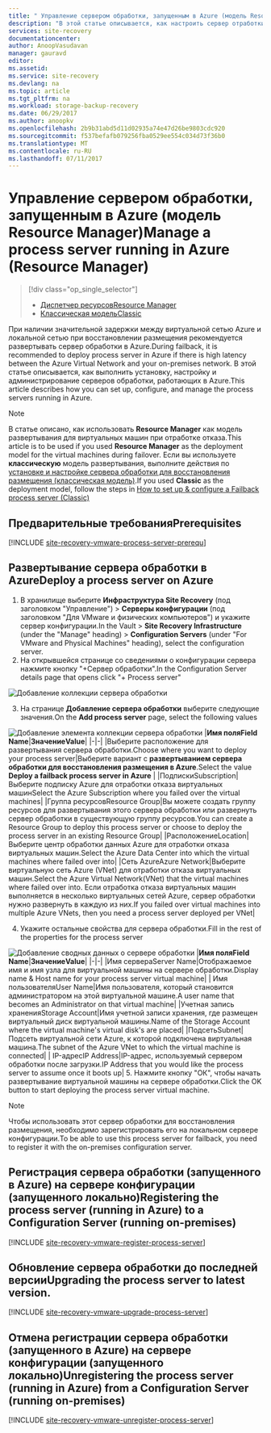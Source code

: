 ```yaml
---
title: " Управление сервером обработки, запущенным в Azure (модель Resource Manager) | Документация Майкрософт"
description: "В этой статье описывается, как настроить сервер отработки для восстановления размещения (модель Resource Manager) в Azure."
services: site-recovery
documentationcenter: 
author: AnoopVasudavan
manager: gauravd
editor: 
ms.assetid: 
ms.service: site-recovery
ms.devlang: na
ms.topic: article
ms.tgt_pltfrm: na
ms.workload: storage-backup-recovery
ms.date: 06/29/2017
ms.author: anoopkv
ms.openlocfilehash: 2b9b31abd5d11d02935a74e47d26be9803cdc920
ms.sourcegitcommit: f537befafb079256fba0529ee554c034d73f36b0
ms.translationtype: MT
ms.contentlocale: ru-RU
ms.lasthandoff: 07/11/2017
---
```

# <a name="manage-a-process-server-running-in-azure-resource-manager"></a><span data-ttu-id="752fe-103">Управление сервером обработки, запущенным в Azure (модель Resource Manager)</span><span class="sxs-lookup"><span data-stu-id="752fe-103">Manage a process server running in Azure (Resource Manager)</span></span>
> [!div class="op_single_selector"]
> * [<span data-ttu-id="752fe-104">Диспетчер ресурсов</span><span class="sxs-lookup"><span data-stu-id="752fe-104">Resource Manager</span></span>](./site-recovery-vmware-setup-azure-ps-resource-manager.md)
> * [<span data-ttu-id="752fe-105">Классическая модель</span><span class="sxs-lookup"><span data-stu-id="752fe-105">Classic </span></span>](./site-recovery-vmware-setup-azure-ps-classic.md)

<span data-ttu-id="752fe-106">При наличии значительной задержки между виртуальной сетью Azure и локальной сетью при восстановлении размещения рекомендуется развертывать сервер обработки в Azure.</span><span class="sxs-lookup"><span data-stu-id="752fe-106">During failback, it is recommended to deploy process server in Azure if there is high latency between the Azure Virtual Network and your on-premises network.</span></span> <span data-ttu-id="752fe-107">В этой статье описывается, как выполнить установку, настройку и администрирование серверов обработки, работающих в Azure.</span><span class="sxs-lookup"><span data-stu-id="752fe-107">This article describes how you can set up, configure, and manage the process servers running in Azure.</span></span>

> [!NOTE]
> <span data-ttu-id="752fe-108">В статье описано, как использовать **Resource Manager** как модель развертывания для виртуальных машин при отработке отказа.</span><span class="sxs-lookup"><span data-stu-id="752fe-108">This article is to be used if you used **Resource Manager** as the deployment model for the virtual machines during failover.</span></span> <span data-ttu-id="752fe-109">Если вы используете **классическую** модель развертывания, выполните действия по [установке и настройке сервера обработки для восстановления размещения (классическая модель)](./site-recovery-vmware-setup-azure-ps-classic.md).</span><span class="sxs-lookup"><span data-stu-id="752fe-109">If you used **Classic** as the deployment model, follow the steps in [How to set up & configure a Failback process server (Classic)](./site-recovery-vmware-setup-azure-ps-classic.md)</span></span>

## <a name="prerequisites"></a><span data-ttu-id="752fe-110">Предварительные требования</span><span class="sxs-lookup"><span data-stu-id="752fe-110">Prerequisites</span></span>

[!INCLUDE [site-recovery-vmware-process-server-prerequ](../../includes/site-recovery-vmware-azure-process-server-prereq.md)]

## <a name="deploy-a-process-server-on-azure"></a><span data-ttu-id="752fe-111">Развертывание сервера обработки в Azure</span><span class="sxs-lookup"><span data-stu-id="752fe-111">Deploy a process server on Azure</span></span>
1. <span data-ttu-id="752fe-112">В хранилище выберите **Инфраструктура Site Recovery** (под заголовком "Управление") > **Серверы конфигурации** (под заголовком "Для VMware и физических компьютеров") и укажите сервер конфигурации.</span><span class="sxs-lookup"><span data-stu-id="752fe-112">In the Vault > **Site Recovery Infrastructure** (under the "Manage" heading) > **Configuration Servers** (under "For VMware and Physical Machines" heading), select the configuration server.</span></span>
2. <span data-ttu-id="752fe-113">На открывшейся странице со сведениями о конфигурации сервера нажмите кнопку "+Сервер обработки".</span><span class="sxs-lookup"><span data-stu-id="752fe-113">In the Configuration Server details page that opens click "+ Process server"</span></span>

  ![Добавление коллекции сервера обработки](./media/site-recovery-vmware-setup-azure-ps-arm/add-ps.png)

3.  <span data-ttu-id="752fe-115">На странице **Добавление сервера обработки** выберите следующие значения.</span><span class="sxs-lookup"><span data-stu-id="752fe-115">On the **Add process server** page, select the following values</span></span>

  ![Добавление элемента коллекции сервера обработки](./media/site-recovery-vmware-setup-azure-ps-arm/add-ps-page-1.png)
|<span data-ttu-id="752fe-117">**Имя поля**</span><span class="sxs-lookup"><span data-stu-id="752fe-117">**Field Name**</span></span>|<span data-ttu-id="752fe-118">**Значение**</span><span class="sxs-lookup"><span data-stu-id="752fe-118">**Value**</span></span>|
|-|-|
|<span data-ttu-id="752fe-119">Выберите расположение для развертывания сервера обработки.</span><span class="sxs-lookup"><span data-stu-id="752fe-119">Choose where you want to deploy your process server</span></span>|<span data-ttu-id="752fe-120">Выберите вариант с **развертыванием сервера обработки для восстановления размещения в Azure**.</span><span class="sxs-lookup"><span data-stu-id="752fe-120">Select the value **Deploy a failback process server in Azure**</span></span> |
|<span data-ttu-id="752fe-121">Подписки</span><span class="sxs-lookup"><span data-stu-id="752fe-121">Subscription</span></span>|<span data-ttu-id="752fe-122">Выберите подписку Azure для отработки отказа виртуальных машин</span><span class="sxs-lookup"><span data-stu-id="752fe-122">Select the Azure Subscription where you failed over the virtual machines</span></span>|
|<span data-ttu-id="752fe-123">Группа ресурсов</span><span class="sxs-lookup"><span data-stu-id="752fe-123">Resource Group</span></span>|<span data-ttu-id="752fe-124">Вы можете создать группу ресурсов для развертывания этого сервера обработки или развернуть сервер обработки в существующую группу ресурсов.</span><span class="sxs-lookup"><span data-stu-id="752fe-124">You can create a Resource Group to deploy this process server or choose to deploy the process server in an existing Resource Group</span></span>|
|<span data-ttu-id="752fe-125">Расположение</span><span class="sxs-lookup"><span data-stu-id="752fe-125">Location</span></span>|<span data-ttu-id="752fe-126">Выберите центр обработки данных Azure для отработки отказа виртуальных машин.</span><span class="sxs-lookup"><span data-stu-id="752fe-126">Select the Azure Data Center into which the virtual machines where failed over into</span></span>|
|<span data-ttu-id="752fe-127">Сеть Azure</span><span class="sxs-lookup"><span data-stu-id="752fe-127">Azure Network</span></span>|<span data-ttu-id="752fe-128">Выберите виртуальную сеть Azure (VNet) для отработки отказа виртуальных машин.</span><span class="sxs-lookup"><span data-stu-id="752fe-128">Select the Azure Virtual Network(VNet) that the virtual machines where failed over into.</span></span> <span data-ttu-id="752fe-129">Если отработка отказа виртуальных машин выполняется в несколько виртуальных сетей Azure, сервер обработки нужно развернуть в каждую из них.</span><span class="sxs-lookup"><span data-stu-id="752fe-129">If you failed over virtual machines into multiple Azure VNets, then you need a process server deployed per VNet</span></span>|

4. <span data-ttu-id="752fe-130">Укажите остальные свойства для сервера обработки.</span><span class="sxs-lookup"><span data-stu-id="752fe-130">Fill in the rest of the properties for the process server</span></span>

  ![Добавление сводных данных о сервере обработки](./media/site-recovery-vmware-setup-azure-ps-arm/add-ps-page-2.png)
|<span data-ttu-id="752fe-132">**Имя поля**</span><span class="sxs-lookup"><span data-stu-id="752fe-132">**Field Name**</span></span>|<span data-ttu-id="752fe-133">**Значение**</span><span class="sxs-lookup"><span data-stu-id="752fe-133">**Value**</span></span>|
|-|-|
|<span data-ttu-id="752fe-134">Имя сервера</span><span class="sxs-lookup"><span data-stu-id="752fe-134">Server Name</span></span>|<span data-ttu-id="752fe-135">Отображаемое имя и имя узла для виртуальной машины на сервере обработки.</span><span class="sxs-lookup"><span data-stu-id="752fe-135">Display name & Host name for your process server virtual machine</span></span>|
| <span data-ttu-id="752fe-136">Имя пользователя</span><span class="sxs-lookup"><span data-stu-id="752fe-136">User Name</span></span>|<span data-ttu-id="752fe-137">Имя пользователя, который становится администратором на этой виртуальной машине.</span><span class="sxs-lookup"><span data-stu-id="752fe-137">A user name that becomes an Administrator on that virtual machine</span></span>|
|<span data-ttu-id="752fe-138">Учетная запись хранения</span><span class="sxs-lookup"><span data-stu-id="752fe-138">Storage Account</span></span>|<span data-ttu-id="752fe-139">Имя учетной записи хранения, где размещен виртуальный диск виртуальной машины.</span><span class="sxs-lookup"><span data-stu-id="752fe-139">Name of the Storage Account where the virtual machine's virtual disk's are placed</span></span>|
|<span data-ttu-id="752fe-140">Подсеть</span><span class="sxs-lookup"><span data-stu-id="752fe-140">Subnet</span></span>|<span data-ttu-id="752fe-141">Подсеть виртуальной сети Azure, к которой подключена виртуальная машина.</span><span class="sxs-lookup"><span data-stu-id="752fe-141">The subnet of the Azure VNet to which the virtual machine is connected</span></span>|
| <span data-ttu-id="752fe-142">IP-адрес</span><span class="sxs-lookup"><span data-stu-id="752fe-142">IP Address</span></span>|<span data-ttu-id="752fe-143">IP-адрес, используемый сервером обработки после загрузки.</span><span class="sxs-lookup"><span data-stu-id="752fe-143">IP Address that you would like the process server to assume once it boots up</span></span>|
5. <span data-ttu-id="752fe-144">Нажмите кнопку "ОК", чтобы начать развертывание виртуальной машины на сервере обработки.</span><span class="sxs-lookup"><span data-stu-id="752fe-144">Click the OK button to start deploying the process server virtual machine.</span></span>

> [!NOTE]
> <span data-ttu-id="752fe-145">Чтобы использовать этот сервер обработки для восстановления размещения, необходимо зарегистрировать его на локальном сервере конфигурации.</span><span class="sxs-lookup"><span data-stu-id="752fe-145">To be able to use this process server for failback, you need to register it with the on-premises configuration server.</span></span>

## <a name="registering-the-process-server-running-in-azure-to-a-configuration-server-running-on-premises"></a><span data-ttu-id="752fe-146">Регистрация сервера обработки (запущенного в Azure) на сервере конфигурации (запущенного локально)</span><span class="sxs-lookup"><span data-stu-id="752fe-146">Registering the process server (running in Azure) to a Configuration Server (running on-premises)</span></span>

[!INCLUDE [site-recovery-vmware-register-process-server](../../includes/site-recovery-vmware-register-process-server.md)]

## <a name="upgrading-the-process-server-to-latest-version"></a><span data-ttu-id="752fe-147">Обновление сервера обработки до последней версии</span><span class="sxs-lookup"><span data-stu-id="752fe-147">Upgrading the process server to latest version.</span></span>

[!INCLUDE [site-recovery-vmware-upgrade-process-server](../../includes/site-recovery-vmware-upgrade-process-server.md)]

## <a name="unregistering-the-process-server-running-in-azure-from-a-configuration-server-running-on-premises"></a><span data-ttu-id="752fe-148">Отмена регистрации сервера обработки (запущенного в Azure) на сервере конфигурации (запущенного локально)</span><span class="sxs-lookup"><span data-stu-id="752fe-148">Unregistering the process server (running in Azure) from a Configuration Server (running on-premises)</span></span>

[!INCLUDE [site-recovery-vmware-unregister-process-server](../../includes/site-recovery-vmware-unregister-process-server.md)]
